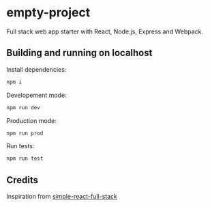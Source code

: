 # empty-project

Full stack web app starter with React, Node.js, Express and Webpack.

## Building and running on localhost

Install dependencies:

```sh
npm i
```

Developement mode:

```sh
npm run dev
```

Production mode:

```sh
npm run prod
```

Run tests:

```sh
npm run test
```

## Credits

Inspiration from [simple-react-full-stack](https://github.com/crsandeep/simple-react-full-stack)
